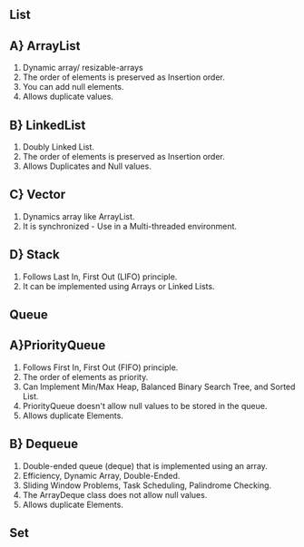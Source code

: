 ## List 
## A} ArrayList
1. Dynamic array/  resizable-arrays
2. The order of elements is preserved as Insertion order.
3. You can add null elements.
4. Allows duplicate values.

## B} LinkedList 
1. Doubly Linked List.
2. The order of elements is preserved as Insertion order.
3. Allows Duplicates and Null values.

## C} Vector 
1. Dynamics array like ArrayList.
2. It is synchronized - Use in a Multi-threaded environment.

## D} Stack
1. Follows Last In, First Out (LIFO) principle.
2. It can be implemented using Arrays or Linked Lists.

## Queue
## A}PriorityQueue
1. Follows First In, First Out (FIFO) principle.
2. The order of elements as priority.
3. Can Implement Min/Max Heap, Balanced Binary Search Tree, and Sorted List.
4. PriorityQueue doesn't allow null values to be stored in the queue.
5. Allows duplicate Elements.

## B} Dequeue 
1. Double-ended queue (deque) that is implemented using an array.
2. Efficiency, Dynamic Array, Double-Ended.
3. Sliding Window Problems, Task Scheduling, Palindrome Checking.
4. The ArrayDeque class does not allow null values.
5. Allows duplicate Elements.

## Set
